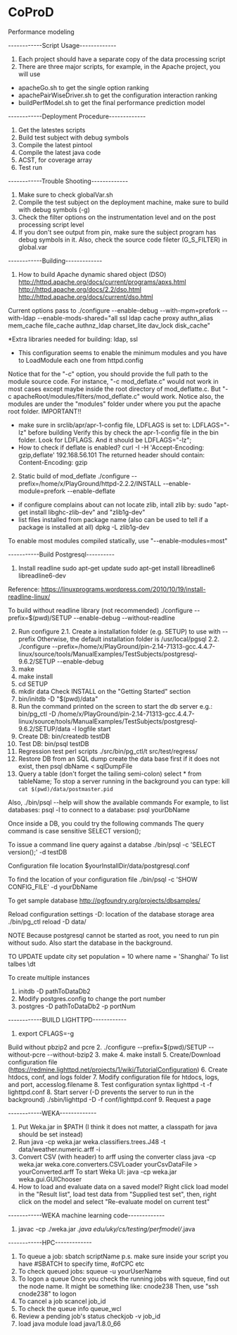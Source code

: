 # CoProD
Performance modeling

------------Script Usage-------------
1. Each project should have a separate copy of the data processing script
2. There are three major scripts, for example, in the Apache project, you will use
* apacheGo.sh to get the single option ranking
* apachePairWiseDriver.sh to get the configuration interaction ranking
* buildPerfModel.sh to get the final performance prediction model

------------Deployment Procedure-------------
1. Get the latestes scripts
2. Build test subject with debug symbols
3. Compile the latest pintool
4. Compile the latest java code
5. ACST, for coverage array
5. Test run

------------Trouble Shooting-------------
1. Make sure to check globalVar.sh
2. Compile the test subject on the deployment machine, make sure to build with debug symbols (-g)
3. Check the filter options on the instrumentation level and on the post processing script level
4. If you don't see output from pin, make sure the subject program has debug symbols in it.
Also, check the source code fileter (G_S_FILTER) in global.var

------------Building-------------
1. How to build Apache dynamic shared object (DSO)
http://httpd.apache.org/docs/current/programs/apxs.html
http://httpd.apache.org/docs/2.2/dso.html
http://httpd.apache.org/docs/current/dso.html

Current options pass to ./configure
--enable-debug --with-mpm=prefork  --with-ldap 
--enable-mods-shared="all ssl ldap cache proxy authn_alias mem_cache file_cache authnz_ldap charset_lite dav_lock disk_cache"

*Extra libraries needed for building: ldap, ssl 
* This configuration seems to enable the minimum modules and you have to LoadModule each one from httpd.config

Notice that for the "-c" option, you should provide the full path to the module source code. 
For instance, "-c mod_deflate.c" would not work in most cases except maybe inside the root directory of mod_deflatte.c.
But "-c apacheRoot/modules/filters/mod_deflate.c" would work.
Notice also, the modules are under the "modules" folder under where you put the apache root folder. 
IMPORTANT!!
* make sure in srclib/apr/apr-1-config file, LDFLAGS is set to:  LDFLAGS="-lz" before building 
Verify this by check the apr-1-config file in the bin folder. Look for LDFLAGS. And it should be LDFLAGS="-lz";
* How to check if deflate is enabled?
curl -I -H 'Accept-Encoding: gzip,deflate' 192.168.56.101
The returned header should contain: Content-Encoding: gzip

2. Static build of mod_deflate
./configure --prefix=/home/x/PlayGround/httpd-2.2.2/INSTALL --enable-module=prefork --enable-deflate
* if configure complains about can not locate zlib, intall zlib by: sudo "apt-get install libghc-zlib-dev" and "zlib1g-dev"
* list files installed from package name (also can be used to tell if a package is installed at all)
dpkg -L zlib1g-dev

To enable most modules compiled statically, use "--enable-modules=most"

-----------Build Postgresql----------
1. Install readline
sudo apt-get update
sudo apt-get install libreadline6 libreadline6-dev

Reference: https://linuxprograms.wordpress.com/2010/10/19/install-readline-linux/

To build without readline library (not recommended)
./configure --prefix=$(pwd)/SETUP --enable-debug --without-readline

2. Run configure
2.1. Create a installation folder (e.g. SETUP) to use with --prefix
Otherwise, the default installation folder is /usr/local/pgsql
2.2. ./configure --prefix=/home/x/PlayGround/pin-2.14-71313-gcc.4.4.7-linux/source/tools/ManualExamples/TestSubjects/postgresql-9.6.2/SETUP --enable-debug
3. make
4. make install
5. cd SETUP
6. mkdir data
Check INSTALL on the "Getting Started" section
7. bin/initdb -D "$(pwd)/data"
8. Run the command printed on the screen to start the db server
e.g.: bin/pg_ctl -D /home/x/PlayGround/pin-2.14-71313-gcc.4.4.7-linux/source/tools/ManualExamples/TestSubjects/postgresql-9.6.2/SETUP/data -l logfile start
9. Create DB: bin/createdb testDB
10. Test DB: bin/psql testDB
11. Regression test perl scripts
./src/bin/pg_ctl/t
src/test/regress/
12. Restore DB from an SQL dump
create the data base first if it does not exist, then
psql dbName < sqlDumpFile
13. Query a table (don't forget the tailing semi-colon)
select * from tableName;
To stop a server running in the background you can type:
  kill `cat $(pwd)/data/postmaster.pid`

Also, ./bin/psql --help will show the available commands
For example, to list databases: psql -l
to connect to a database: psql yourDbName

Once inside a DB, you could try the following commands
The query command is case sensitive
SELECT version();

To issue a command line query against a databse
./bin/psql -c 'SELECT version();' -d testDB

Configuration file location
$yourInstallDir/data/postgresql.conf

To find the location of your configuration file
./bin/psql -c 'SHOW CONFIG_FILE' -d yourDbName

To get sample database
http://pgfoundry.org/projects/dbsamples/

Reload configuration settings
-D: location of the database storage area
./bin/pg_ctl reload -D data/

NOTE
Because postgresql cannot be started as root, you need to run pin without sudo.
Also start the database in the background.

TO UPDATE
update city set population = 10 where name = 'Shanghai'
To list talbes
\dt

To create multiple instances
1. initdb -D pathToDataDb2
2. Modify postgres.config to change the port number
3. postgres -D pathToDataDb2 -p portNum

------------BUILD LIGHTTPD------------
1. export CFLAGS=-g

Build without pbzip2 and pcre
2. ./configure --prefix=$(pwd)/SETUP --without-pcre --without-bzip2
3. make
4. make install
5. Create/Download configuration file (https://redmine.lighttpd.net/projects/1/wiki/TutorialConfiguration)
6. Create htdocs, conf, and logs folder
7. Modify configuration file for htdocs, logs, and port, accesslog.filename
8. Test configuration syntax
lighttpd -t -f lighttpd.conf
8. Start server (-D prevents the server to run in the background)
./sbin/lighttpd -D -f conf/lighttpd.conf
9. Request a page

------------WEKA-------------
1. Put Weka.jar in $PATH (I think it does not matter, a classpath for java should be set instead)
2. Run java -cp weka.jar weka.classifiers.trees.J48 -t data/weather.numeric.arff -i
3. Convert CSV (with header) to arff using the converter class
java -cp weka.jar weka.core.converters.CSVLoader yourCsvDataFile > yourConverted.arff
To start Weka UI: java -cp weka.jar weka.gui.GUIChooser
4. How to load and evaluate data on a saved model?
Right click load model in the "Result list", load test data from "Supplied test set", then, right click
on the model and select "Re-evaluate model on current test"


------------WEKA machine learning code-------------

1. javac -cp ./weka.jar *.java edu/uky/cs/testing/perfmodel/*.java


------------HPC-------------
1. To queue a job:
sbatch scriptName
p.s. make sure inside your script you have #SBATCH to specify time, #ofCPC etc
2. To check queued jobs:
squeue -u yourUserName
3. To logon a queue
Once you check the running jobs with squeue, find out the node name.
It might be something like: cnode238
Then, use "ssh cnode238" to logon
4. To cancel a job
scancel job_id
5. To check the queue info
queue_wcl
6. Review a pending job's status
checkjob -v job_id
7. load java
module load java/1.8.0_66


